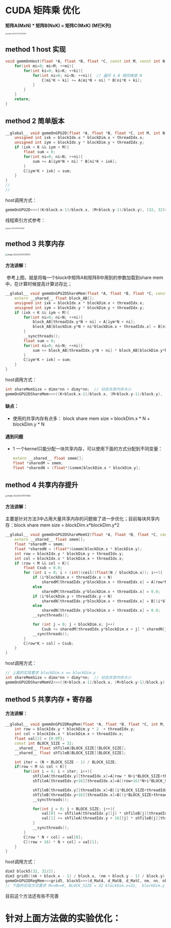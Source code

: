 # CUDA 矩阵乘 优化

**矩阵A(MxN) * 矩阵B(NxK)  = 矩阵C(MxK)  (M行K列)**

<img src="03_矩阵乘初步.assets/image-20220722112543591.png" alt="image-20220722112543591" style="zoom: 33%;" />

## method 1 host 实现

```c++
void gemmOnHost(float *A, float *B, float *C, const int M, const int N, const int K){
    for(int mi=0; mi<M; ++mi){
        for(int ki=0; ki<K; ++ki){
            for(int ni=0; ni<N; ++ni){  // 遍历 A B 相同维度 N
                C[mi*K + ki] += A[mi*N + ni] * B[ni*K + ki];
            }
        }
    }
    return;
}
```

## method 2 简单版本

```c++
__global__ void gemmOnGPU2D(float *A, float *B, float *C, int M, int N, int K){    
    unsigned int ixk = blockIdx.x * blockDim.x + threadIdx.x;
    unsigned int iym = blockIdx.y * blockDim.y + threadIdx.y;
    if (ixk < K && iym < M){
        float sum = 0;
        for(int ni=0; ni<N; ++ni){
            sum += A[iym*N + ni] * B[ni*K + ixk];
        }
        C[iym*K + ixk] = sum;
    }
}
// 
// 
```

host调用方式：

```c++
gemmOnGPU2D<<<((K+block.x-1)/block.x, (M+block.y-1)/block.y), (32, 32)>>>(d_MatA, d_MatB, d_MatC, M, N, K);
```

线程索引方式参考：

<img src="03_矩阵乘初步.assets/image-20220719075610982.png" alt="image-20220719075610982" style="zoom:30%;" />

## method 3 共享内存

<img src="03_矩阵乘初步.assets/image-20220722114709172.png" alt="image-20220722114709172" style="zoom:40%;" />

#### 方法讲解：

​	参考上图，就是将每一个block中矩阵A和矩阵B中用到的参数加载到share mem中，在计算时候提高计算访存比；

```c++
__global__ void gemmOnGPU2DShareMem(float *A, float *B, float *C, const int M, const int N, const int K){    
    extern __shared__ float block_AB[];  
    unsigned int ixk = blockIdx.x * blockDim.x + threadIdx.x;
    unsigned int iym = blockIdx.y * blockDim.y + threadIdx.y;
    if (ixk < K && iym < M){
        for(int ni=0; ni<N; ++ni){
            block_AB[threadIdx.y*N + ni] = A[iym*N + ni];  
            block_AB[blockDim.y*N + ni*blockDim.x + threadIdx.x] = B[ni*K + ixk];  
        }
        __syncthreads();
        float sum = 0;
        for(int ni=0; ni<N; ++ni){
            sum += block_AB[threadIdx.y*N + ni] * block_AB[blockDim.y*N + ni*blockDim.x + threadIdx.x];
        }
        C[iym*K + ixk] = sum;
    }
}
```

host调用方式：

```c++
int shareMemSize = dimx*nn + dimy*nn;  // 动态共享内存大小
gemmOnGPU2DShareMem<<<((K+block.x-1)/block.x, (M+block.y-1)/block.y), (32, 32),shareMemSize*sizeof(float)>>>(d_MatA, d_MatB, d_MatC, M, N, K);
```

#### 缺点：

- 使用的共享内存有点多： block share mem size = blockDim.x \* N + blockDim.y \* N

#### 遇到问题

- 1 一个kernel只能分配一块共享内存，可以使用下面的方式分配到不同变量：

  ```c++
  extern __shared__ float smem[];
  float *sharedM = smem;                       
  float *sharedN = (float*)&smem[blockDim.x * blockDim.y]; 
  ```



## method 4 共享内存提升

<img src="03_矩阵乘初步.assets/image-20220722115757802.png" alt="image-20220722115757802" style="zoom:40%;" />

#### 方法讲解：

主要是针对方法3中占用大量共享内存的问题做了进一步优化；目前每块共享内存：block share mem size = blockDim.x\*blockDim.y\*2

```c++
__global__ void gemmOnGPU2DShareMemV2(float *A, float *B, float *C, const int M, const int N, const int K){
    extern __shared__ float smem[];
    float *sharedM = smem;                       
    float *sharedN = (float*)&smem[blockDim.x * blockDim.y]; 
    int row = blockIdx.y * blockDim.y + threadIdx.y;
    int col = blockIdx.x * blockDim.x + threadIdx.x;
    if (row < M && col < K){
        float Csub = 0.0;
        for (int i = 0; i < (int)(ceil((float)N / blockDim.x)); i++){
            if (i*blockDim.x + threadIdx.x < N) 
                sharedM[threadIdx.y*blockDim.x + threadIdx.x] = A[row*N + i * blockDim.x + threadIdx.x];
            else
                sharedM[threadIdx.y*blockDim.x + threadIdx.x] = 0.0;
            if (i*blockDim.y + threadIdx.y < N) 
                sharedN[threadIdx.y*blockDim.x + threadIdx.x] = B[(i*blockDim.y + threadIdx.y)*K + col];
            else
                sharedN[threadIdx.y*blockDim.x + threadIdx.x] = 0.0;
            __syncthreads();

            for (int j = 0; j < blockDim.x; j++)
                Csub += sharedM[threadIdx.y*blockDim.x + j] * sharedN[j*blockDim.y + threadIdx.x];
            __syncthreads();
        }
        C[row*K + col] = Csub;
    }
}
```

host调用方式：

```c++
// 上面的实现要求 blockDim.x == blockDim.y
int shareMemSize = dimx*nn + dimy*nn;  // 动态共享内存大小
gemmOnGPU2DShareMemV2<<<((K+block.x-1)/block.x, (M+block.y-1)/block.y), (32, 32),shareMemSize*sizeof(float)>>>(d_MatA, d_MatB, d_MatC, M, N, K);
```



## method 5 共享内存 + 寄存器

#### 方法讲解：

```c++
__global__ void gemmOnGPU2DRegMem(float *A, float *B, float *C, int M, int N, int K){
    int row = blockIdx.y * blockDim.y * 2  + threadIdx.y;
    int col = blockIdx.x * blockDim.x + threadIdx.x;
    float val[2] = {0.0f};
    const int BLOCK_SIZE = 32;
    __shared__ float shTileA[BLOCK_SIZE][BLOCK_SIZE];
    __shared__ float shTileB[BLOCK_SIZE][BLOCK_SIZE];

    int iter = (N + BLOCK_SIZE - 1) / BLOCK_SIZE;
    if(row < M && col < K){
        for(int i = 0; i < iter; i++){
            shTileA[threadIdx.y][threadIdx.x]=A[row * N+i*BLOCK_SIZE+threadIdx.x];
            shTileA[threadIdx.y+16][threadIdx.x]=A[(row+16)*N+i*BLOCK_SIZE+threadIdx.x];

            shTileB[threadIdx.y][threadIdx.x]=B[(i*BLOCK_SIZE+threadIdx.y)*N+col];
            shTileB[threadIdx.y+16][threadIdx.x]=B[(i*BLOCK_SIZE+threadIdx.y+16)*N+col];
            __syncthreads();

            for(int j = 0; j < BLOCK_SIZE; j++){
                val[0] += shTileA[threadIdx.y][j] * shTileB[j][threadIdx.x];
                val[1] += shTileA[threadIdx.y + 16][j] * shTileB[j][threadIdx.x];
            }
            __syncthreads();
        }
        C[row * N + col] = val[0];
        C[(row + 16) * N + col] = val[1];
    }
}
```

host调用方式：

```c++
dim3 block5(32, 32/2);
dim3 grid5((nk + block.x - 1) / block.x, (nm + block.y - 1) / block.y);
gemmOnGPU2DRegMem<<<grid5, block5>>>(d_MatA, d_MatB, d_MatC, nm, nn, nk);
// 下面的实现方式要求 M==N==K, BLOCK_SIZE = 32 blockDim.x=32,  blockDim.y = BLOCK_SIZE / 2
```

目前这个方法还有些不完善





# 针对上面方法做的实验优化：

  